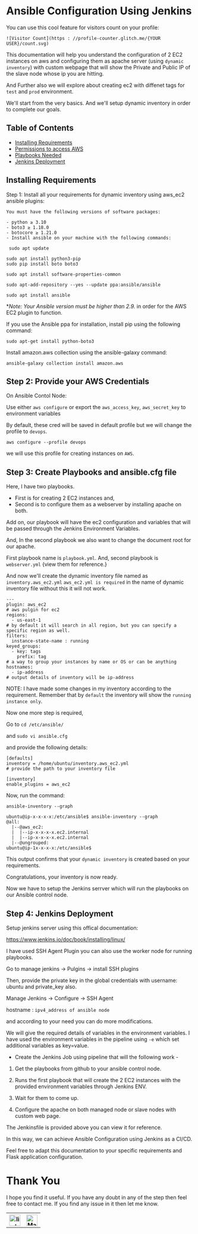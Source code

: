 # Ansible Configuration Using Jenkins

You can use this cool feature for visitors count on your profile:
```
![Visitor Count](https : //profile-counter.glitch.me/{YOUR USER}/count.svg)
```

This documentation will help you understand the configuration of 2 EC2 instances on aws and configuring them as apache server (using `dynamic inventory`) with custom webpage that will show the Private and Public IP of the slave node whose ip you are hitting.

And Further also we will explore about creating ec2 with diffenet tags for `test` and `prod` environment.

We'll start from the very basics. And we'll setup dynamic inventory in order to complete our goals.

## Table of Contents
- [Installing Requirements](#installing-requirements)
- [Permissions to access AWS](#step-2-provide-your-aws-credentials)
- [Playbooks Needed](#step-3-create-playbooks-and-ansiblecfg-file)
- [Jenkins Deployment](#step-4-jenkins-deployment)




## Installing Requirements

Step 1: Install all your requirements for dynamic inventory using aws_ec2 ansible plugins:

    You must have the following versions of software packages:

    - python ≥ 3.10
    - boto3 ≥ 1.18.0
    - botocore ≥ 1.21.0
    - Install ansible on your machine with the following commands:


```
 sudo apt update
 ```
```
sudo apt install python3-pip
sudo pip install boto boto3

```

 ```
 sudo apt install software-properties-common
 ```
 ```
 sudo apt-add-repository --yes --update ppa:ansible/ansible
 ```
 ```
 sudo apt install ansible
```

**Note: Your Ansible version must be higher than 2.9.* in order for the AWS EC2 plugin to function.

If you use the Ansible ppa for installation, install pip using the following command:

```
sudo apt-get install python-boto3
```
Install amazon.aws collection using the ansible-galaxy command:

```
ansible-galaxy collection install amazon.aws
```

## Step 2: Provide your AWS Credentials 

On Ansible Contol Node:

Use either `aws configure`  or export the `aws_access_key`, `aws_secret_key` to environment variables

By default, these cred will be saved in default profile but we will change the profile to `devops`.

```
aws configure --profile devops
```
we will use this profile for creating instances on `AWS`.

## Step 3: Create Playbooks and ansible.cfg file

Here, I have two playbooks.

- First is for creating 2 EC2 instances and, 
- Second is to configure them as a webserver by installing apache on both.

Add on, our playbook will have the ec2 configuration and variables that will be passed through the Jenkins Environment Variables.

And, In the second playbook we also want to change the document root for our apache.

First playbook name is `playbook.yml`. And, second playbook is `webserver.yml` {view them for reference.}

And now we'll create the dynamic inventory file named as `inventory.aws_ec2.yml` `aws_ec2.yml is required` in the name of dynamic inventory file without this it will not work.

```
---
plugin: aws_ec2
# aws pulgin for ec2
regions:
  - us-east-1
# by default it will search in all region, but you can specify a specific region as well.
filters:
  instance-state-name : running
keyed_groups:
  - key: tags
    prefix: tag
# a way to group your instances by name or OS or can be anything
hostnames:
  - ip-address
# output details of inventory will be ip-address
```

NOTE: I have made some changes in my inventory according to the requirement. Remember that by `default` the inventory will show the `running instance only`.

Now one more step is required,

Go to `cd /etc/ansible/`

and `sudo vi ansible.cfg`

and provide the following details:

```
[defaults]
inventory = /home/ubuntu/inventory.aws_ec2.yml
# provide the path to your inventory file

[inventory]
enable_plugins = aws_ec2
```

Now, run the command:

```
ansible-inventory --graph
```

```
ubuntu@ip-x-x-x-x:/etc/ansible$ ansible-inventory --graph
@all:
  |--@aws_ec2:
  |  |--ip-x-x-x-x.ec2.internal
  |  |--ip-x-x-x-x.ec2.internal
  |--@ungrouped:
ubuntu@ip-1x-x-x-x:/etc/ansible$
```

This output confirms that your `dynamic inventory` is created based on your requirements.

Congratulations, your inventory is now ready.

Now we have to setup the Jenkins serrver which will run the playbooks on our Ansible control node.

## Step 4: Jenkins Deployment 

Setup jenkins server using this offical documentation:

https://www.jenkins.io/doc/book/installing/linux/

I have used SSH Agent Plugin you can also use the worker node for running playbooks.

Go to manage jenkins -> Pulgins -> install SSH plugins

Then, provide the private key in the global credentials with username: ubuntu and private_key also.

Manage Jenkins -> Configure -> SSH Agent 

hostname : `ipv4_address of ansible node`

and according to your need you can do more modifications.

We will give the required details of variables in the environment variables. I have used the environment variables in the pipeline using `-e` which set additional variables as key=value.



- Create the Jenkins Job using pipeline that will the following work -

1. Get the playbooks from github to your ansible control node.

2. Runs the first playbook that will create the 2 EC2 instances  with the provided environment variables through Jenkins ENV.

3. Wait for them to come up.

4. Configure the apache on both managed node or slave nodes with custom web page.

The Jenkinsfile is provided above you can view it for reference.


In this way, we can achieve Ansible Configuration using Jenkins as a CI/CD.

Feel free to adapt this documentation to your specific requirements and Flask application configuration.


# **Thank You**

I hope you find it useful. If you have any doubt in any of the step then feel free to contact me.
If you find any issue in it then let me know.

<!-- [![Build Status](https://img.icons8.com/color/452/linkedin.png)](https://www.linkedin.com/in/gaurav-barakoti-27002223b) -->


<table>
  <tr>
    <th><a href="https://www.linkedin.com/in/gaurav-barakoti-27002223b" target="_blank"><img src="https://img.icons8.com/color/452/linkedin.png" alt="linkedin" width="30"/><a/></th>
    <th><a href="mailto:bestgaurav1234@gmail.com" target="_blank"><img src="https://img.icons8.com/color/344/gmail-new.png" alt="Mail" width="30"/><a/>
</th>
  </tr>
</table>










